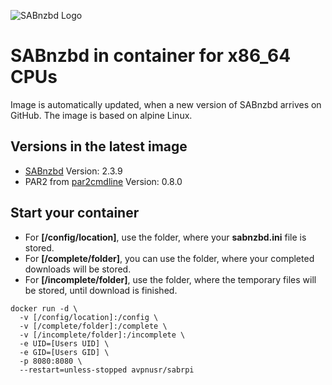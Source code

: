 ![SABnzbd Logo](https://www.usenet.com/wp-content/uploads/2017/05/Screenshot_2-1.png)

**SABnzbd in container for x86_64 CPUs**
===

Image is automatically updated, when a new version of SABnzbd arrives on GitHub. 
The image is based on alpine Linux.

Versions in the latest image
-----
- [SABnzbd](https://sabnzbd.org "SABnzbd Homepage") Version: 2.3.9
- PAR2 from [par2cmdline](https://github.com/Parchive/par2cmdline) Version: 0.8.0

Start your container
-----
- For **[/config/location]**, use the folder, where your **sabnzbd.ini** file is stored.
- For **[/complete/folder]**, you can use the folder, where your completed downloads will be stored.
- For **[/incomplete/folder]**, use the folder, where the temporary files will be stored, until download is finished.

````
docker run -d \
  -v [/config/location]:/config \
  -v [/complete/folder]:/complete \
  -v [/incomplete/folder]:/incomplete \
  -e UID=[Users UID] \
  -e GID=[Users GID] \
  -p 8080:8080 \
  --restart=unless-stopped avpnusr/sabrpi

